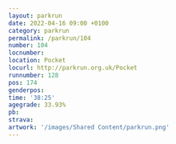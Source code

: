 ```yaml
---
layout: parkrun
date: 2022-04-16 09:00 +0100
category: parkrun
permalink: /parkrun/104
number: 104
locnumber: 
location: Pocket
locurl: http://parkrun.org.uk/Pocket
runnumber: 128
pos: 174
genderpos: 
time: '38:25'
agegrade: 33.93%
pb: 
strava: 
artwork: '/images/Shared Content/parkrun.png'
---
```

